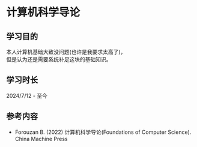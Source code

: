 # 计算机科学导论

## 学习目的

本人计算机基础大致没问题(也许是我要求太高了)，  
但是认为还是需要系统补足这块的基础知识。

## 学习时长

2024/7/12 - 至今

## 参考内容

- Forouzan B. (2022) 计算机科学导论(Foundations of Computer Science). China Machine Press
